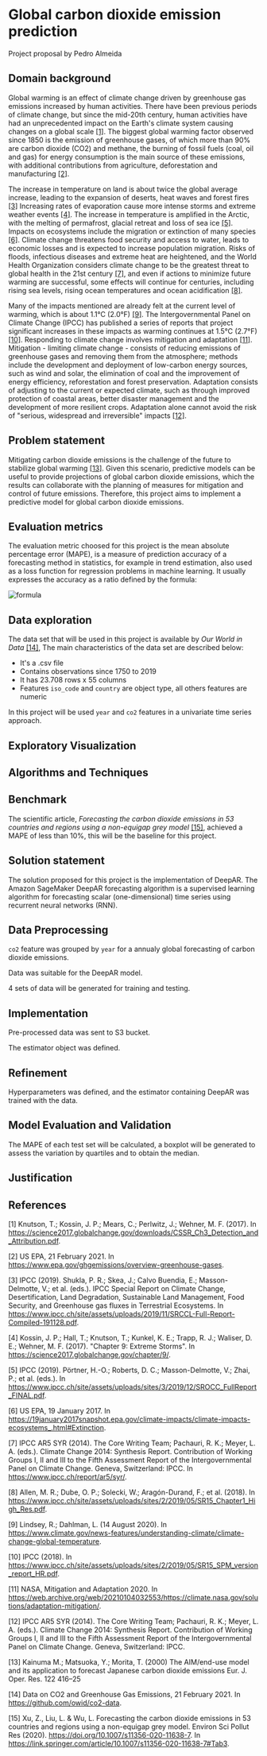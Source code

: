 # Global carbon dioxide emission prediction

Project proposal by Pedro Almeida

## Domain background

Global warming is an effect of climate change driven by greenhouse gas emissions increased by human activities. There have been previous periods of climate change, but since the mid-20th century, human activities have had an unprecedented impact on the Earth's climate system causing changes on a global scale [[1]](#1). The biggest global warming factor observed since 1850 is the emission of greenhouse gases, of which more than 90% are carbon dioxide (CO2) and methane, the burning of fossil fuels (coal, oil and gas) for energy consumption is the main source of these emissions, with additional contributions from agriculture, deforestation and manufacturing [[2]](#2).

The increase in temperature on land is about twice the global average increase, leading to the expansion of deserts, heat waves and forest fires [[3]](#3) Increasing rates of evaporation cause more intense storms and extreme weather events [[4]](#4). The increase in temperature is amplified in the Arctic, with the melting of permafrost, glacial retreat and loss of sea ice [[5]](#5). Impacts on ecosystems include the migration or extinction of many species [[6]](#6). Climate change threatens food security and access to water, leads to economic losses and is expected to increase population migration. Risks of floods, infectious diseases and extreme heat are heightened, and the World Health Organization considers climate change to be the greatest threat to global health in the 21st century [[7]](#7), and even if actions to minimize future warming are successful, some effects will continue for centuries, including rising sea levels, rising ocean temperatures and ocean acidification [[8]](#8).

Many of the impacts mentioned are already felt at the current level of warming, which is about 1.1°C (2.0°F) [[9]](#9). The Intergovernmental Panel on Climate Change (IPCC) has published a series of reports that project significant increases in these impacts as warming continues at 1.5°C (2.7°F) [[10]](#10). Responding to climate change involves mitigation and adaptation [[11]](#11). Mitigation - limiting climate change - consists of reducing emissions of greenhouse gases and removing them from the atmosphere; methods include the development and deployment of low-carbon energy sources, such as wind and solar, the elimination of coal and the improvement of energy efficiency, reforestation and forest preservation. Adaptation consists of adjusting to the current or expected climate, such as through improved protection of coastal areas, better disaster management and the development of more resilient crops. Adaptation alone cannot avoid the risk of "serious, widespread and irreversible" impacts [[12]](#12).

## Problem statement

Mitigating carbon dioxide emissions is the challenge of the future to stabilize global warming [[13]](#13). Given this scenario, predictive models can be useful to provide projections of global carbon dioxide emissions, which the results can collaborate with the planning of measures for mitigation and control of future emissions. Therefore, this project aims to implement a predictive model for global carbon dioxide emissions.

## Evaluation metrics

The evaluation metric choosed for this project is the mean absolute percentage error (MAPE), is a measure of prediction accuracy of a forecasting method in statistics, for example in trend estimation, also used as a loss function for regression problems in machine learning. It usually expresses the accuracy as a ratio defined by the formula:

![formula](https://latex.codecogs.com/gif.latex?\LARGE&space;MAPE=\frac{1}{n}\sum_{t=1}^{n}&space;\frac{\left&space;|\widehat{y}_{t}-y_{t}&space;\right&space;|}{y_t})

## Data exploration

The data set that will be used in this project is available by *Our World in Data* [[14]](#14), The main characteristics of the data set are described below:

* It's a .csv file
* Contains observations since 1750 to 2019
* It has 23.708 rows x 55 columns
* Features `iso_code` and `country` are object type, all others features are numeric

In this project will be used `year` and `co2` features in a univariate time series approach.

## Exploratory Visualization

## Algorithms and Techniques

## Benchmark

The scientific article, *Forecasting the carbon dioxide emissions in 53 countries and regions using a non-equigap grey model* [[15]](#15), achieved a MAPE of less than 10%, this will be the baseline for this project.

## Solution statement

The solution proposed for this project is the implementation of DeepAR. The Amazon SageMaker DeepAR forecasting algorithm is a supervised learning algorithm for forecasting scalar (one-dimensional) time series using recurrent neural networks (RNN). 

## Data Preprocessing

`co2` feature was grouped by `year` for a annualy global forecasting of carbon dioxide emissions.

Data was suitable for the DeepAR model.

4 sets of data will be generated for training and testing. 

## Implementation

Pre-processed data was sent to S3 bucket.

The estimator object was defined.
  
## Refinement

Hyperparameters was defined, and the estimator containing DeepAR was trained with the data.

## Model Evaluation and Validation

The MAPE of each test set will be calculated, a boxplot will be generated to assess the variation by quartiles and to obtain the median.

## Justification



## References

<a id="1">[1]</a> Knutson, T.; Kossin, J. P.; Mears, C.; Perlwitz, J.; Wehner, M. F. (2017). In https://science2017.globalchange.gov/downloads/CSSR_Ch3_Detection_and_Attribution.pdf. 

<a id="2">[2]</a> US EPA, 21 February 2021. In https://www.epa.gov/ghgemissions/overview-greenhouse-gases.

<a id="3">[3]</a> IPCC (2019). Shukla, P. R.; Skea, J.; Calvo Buendia, E.; Masson-Delmotte, V.; et al. (eds.). IPCC Special Report on Climate Change, Desertification, Land Degradation, Sustainable Land Management, Food Security, and Greenhouse gas fluxes in Terrestrial Ecosystems. In https://www.ipcc.ch/site/assets/uploads/2019/11/SRCCL-Full-Report-Compiled-191128.pdf.

<a id="4">[4]</a> Kossin, J. P.; Hall, T.; Knutson, T.; Kunkel, K. E.; Trapp, R. J.; Waliser, D. E.; Wehner, M. F. (2017). "Chapter 9: Extreme Storms". In https://science2017.globalchange.gov/chapter/9/. 

<a id="5">[5]</a> IPCC (2019). Pörtner, H.-O.; Roberts, D. C.; Masson-Delmotte, V.; Zhai, P.; et al. (eds.). In https://www.ipcc.ch/site/assets/uploads/sites/3/2019/12/SROCC_FullReport_FINAL.pdf.

<a id="6">[6]</a> US EPA, 19 January 2017. In https://19january2017snapshot.epa.gov/climate-impacts/climate-impacts-ecosystems_.html#Extinction.

<a id="7">[7]</a> IPCC AR5 SYR (2014). The Core Writing Team; Pachauri, R. K.; Meyer, L. A. (eds.). Climate Change 2014: Synthesis Report. Contribution of Working Groups I, II and III to the Fifth Assessment Report of the Intergovernmental Panel on Climate Change. Geneva, Switzerland: IPCC. In https://www.ipcc.ch/report/ar5/syr/.

<a id="8">[8]</a> Allen, M. R.; Dube, O. P.; Solecki, W.; Aragón-Durand, F.; et al. (2018). In https://www.ipcc.ch/site/assets/uploads/sites/2/2019/05/SR15_Chapter1_High_Res.pdf. 

<a id="9">[9]</a> Lindsey, R.; Dahlman, L. (14 August 2020). In https://www.climate.gov/news-features/understanding-climate/climate-change-global-temperature.

<a id="10">[10]</a> IPCC (2018). In https://www.ipcc.ch/site/assets/uploads/sites/2/2019/05/SR15_SPM_version_report_HR.pdf.

<a id="11">[11]</a> NASA, Mitigation and Adaptation 2020. In https://web.archive.org/web/20210104032553/https://climate.nasa.gov/solutions/adaptation-mitigation/.

<a id="12">[12]</a> IPCC AR5 SYR (2014). The Core Writing Team; Pachauri, R. K.; Meyer, L. A. (eds.). Climate Change 2014: Synthesis Report. Contribution of Working Groups I, II and III to the Fifth Assessment Report of the Intergovernmental Panel on Climate Change. Geneva, Switzerland: IPCC.

<a id="13">[13]</a> Kainuma M.; Matsuoka, Y.; Morita, T. (2000) The AIM/end-use model and its application to forecast Japanese carbon dioxide emissions Eur. J. Oper. Res. 122 416–25 

<a id="14">[14]</a> Data on CO2 and Greenhouse Gas Emissions, 21 February 2021. In https://github.com/owid/co2-data.

<a id="15">[15]</a> Xu, Z., Liu, L. & Wu, L. Forecasting the carbon dioxide emissions in 53 countries and regions using a non-equigap grey model. Environ Sci Pollut Res (2020). https://doi.org/10.1007/s11356-020-11638-7. In https://link.springer.com/article/10.1007/s11356-020-11638-7#Tab3.
